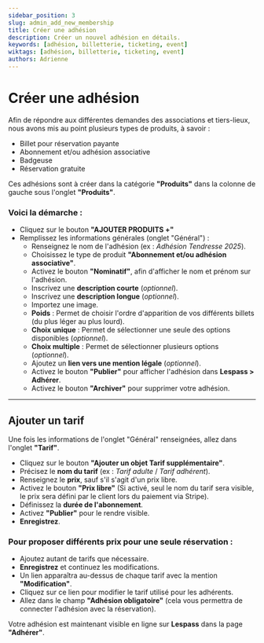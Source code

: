 ```yaml
---
sidebar_position: 3
slug: admin_add_new_membership
title: Créer une adhésion
description: Créer un nouvel adhésion en détails.
keywords: [adhésion, billetterie, ticketing, event]
wiktags: [adhésion, billetterie, ticketing, event]
authors: Adrienne
---
```


# Créer une adhésion  

Afin de répondre aux différentes demandes des associations et tiers-lieux, nous avons mis au point plusieurs types de produits, à savoir :  
   - Billet pour réservation payante  
   - Abonnement et/ou adhésion associative  
   - Badgeuse  
   - Réservation gratuite  

Ces adhésions sont à créer dans la catégorie **"Produits"** dans la colonne de gauche sous l'onglet **"Produits"**.  

### Voici la démarche :  

- Cliquez sur le bouton **"AJOUTER PRODUITS +"**  
- Remplissez les informations générales (onglet "Général") :  
  - Renseignez le nom de l'adhésion (ex : *Adhésion Tendresse 2025*).  
  - Choisissez le type de produit **"Abonnement et/ou adhésion associative"**.  
  - Activez le bouton **"Nominatif"**, afin d'afficher le nom et prénom sur l'adhésion.  
  - Inscrivez une **description courte** (*optionnel*).  
  - Inscrivez une **description longue** (*optionnel*).  
  - Importez une image.  
  - **Poids** : Permet de choisir l'ordre d'apparition de vos différents billets (du plus léger au plus lourd).  
  - **Choix unique** : Permet de sélectionner une seule des options disponibles (*optionnel*).  
  - **Choix multiple** : Permet de sélectionner plusieurs options (*optionnel*).  
  - Ajoutez un **lien vers une mention légale** (*optionnel*).  
  - Activez le bouton **"Publier"** pour afficher l'adhésion dans **Lespass > Adhérer**.  
  - Activez le bouton **"Archiver"** pour supprimer votre adhésion.  

---

## Ajouter un tarif  

Une fois les informations de l'onglet "Général" renseignées, allez dans l'onglet **"Tarif"**.  

- Cliquez sur le bouton **"Ajouter un objet Tarif supplémentaire"**.  
- Précisez le **nom du tarif** (ex : *Tarif adulte* / *Tarif adhérent*).  
- Renseignez le **prix**, sauf s'il s'agit d'un prix libre.  
- Activez le bouton **"Prix libre"** (Si activé, seul le nom du tarif sera visible, le prix sera défini par le client lors du paiement via Stripe).  
- Définissez la **durée de l'abonnement**.  
- Activez **"Publier"** pour le rendre visible.  
- **Enregistrez**.  

### Pour proposer différents prix pour une seule réservation :  

- Ajoutez autant de tarifs que nécessaire.  
- **Enregistrez** et continuez les modifications.  
- Un lien apparaîtra au-dessus de chaque tarif avec la mention **"Modification"**.  
- Cliquez sur ce lien pour modifier le tarif utilisé pour les adhérents.  
- Allez dans le champ **"Adhésion obligatoire"** (cela vous permettra de connecter l'adhésion avec la réservation).  

Votre adhésion est maintenant visible en ligne sur **Lespass** dans la page **"Adhérer"**.